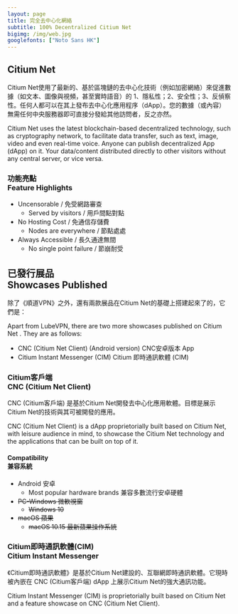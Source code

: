 ```yaml
---
layout: page
title: 完全去中心化網絡
subtitle: 100% Decentralized Citium Net
bigimg: /img/web.jpg
googlefonts: ["Noto Sans HK"]
---
```


## Citium Net

Citium Net使用了最新的、基於區塊鏈的去中心化技術（例如加密網絡）來促進數據（如文本、圖像與視頻，甚至實時語音）的 1、隱私性；2、安全性；3、反偵察性。任何人都可以在其上發布去中心化應用程序（dApp）。您的數據（或內容）無需任何中央服務器即可直接分發給其他訪問者，反之亦然。

Citium Net uses the latest blockchain-based decentralized technology, such as cryptography network, to facilitate data transfer, such as text, image, video and even real-time voice. Anyone can publish decentralized App (dApp) on it. Your data/content distributed directly to other visitors without any central server, or vice versa.

### 功能亮點<br>Feature Highlights

- Uncensorable / 免受網路審查
  - Served by visitors / 用戶間點對點
- No Hosting Cost / 免通信存儲費
  - Nodes are everywhere / 節點處處
- Always Accessible / 長久通達無間
  - No single point failure / 節崩耐受

## 已發行展品<br>Showcases Published

除了《順道VPN》之外，還有兩款展品在Citium Net的基礎上搭建起來了的，它們是：

Apart from LubeVPN, there are two more showcases published on Citium Net . They are as follows:

+ CNC (Citium Net Client) (Android version)
	CNC安卓版本 App
+ Citium Instant Messenger (CIM)
	Citium 即時通訊軟體 (CIM)

### Citium客戶端<br>CNC (Citium Net Client)

CNC (Citium客戶端) 是基於Citium Net開發去中心化應用軟體。目標是展示Citium Net的技術與其可被開發的應用。

CNC (Citium Net Client) is a dApp proprietorially built based on Citium Net, with leisure audience in mind, to showcase the Citium Net technology and the applications that can be built on top of it.

#### Compatibility<br>兼容系統

+ Android 安卓
	+ Most popular hardware brands
		兼容多數流行安卓硬體</s>
+ <s> PC-Windows 微軟視窗</s>
	+ <s>Windows 10</s>
+ <s>macOS 蘋果</s>
	+ <s>macOS 10.15
		最新蘋果操作系統</s>

### Citium即時通訊軟體(CIM)<br>Citium Instant Messenger

《Citium即時通訊軟體》是基於Citium Net建設的、互聯網即時通訊軟體。它現時被內嵌在 CNC (Citium客戶端) dApp 上展示Citium Net的強大通訊功能。

Citium Instant Messenger (CIM) is proprietorially built based on Citium Net and a feature showcase on CNC (Citium Net Client).
